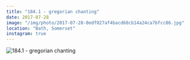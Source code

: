 ```yaml
---
title: "184.1 - gregorian chanting"
date: 2017-07-28
image: "/img/photo/2017-07-28-0edf027af4bacd68cb14a24ca7bfcc86.jpg"
location: "Bath, Somerset"
instagram: true
---
```


![184.1 - gregorian chanting](/img/photo/2017-07-28-0edf027af4bacd68cb14a24ca7bfcc86.jpg)
